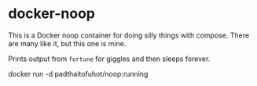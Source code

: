 # docker-noop
This is a Docker noop container for doing silly things with compose. There are many like it, but this one is mine.

Prints output from `fortune` for giggles and then sleeps forever.

docker run -d padthaitofuhot/noop:running
